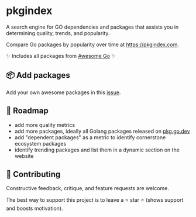 # pkgindex

A search engine for GO dependencies and packages that assists you in determining quality, trends, and popularity.

Compare Go packages by popularity over time at https://pkgindex.com.

✨ Includes all packages from [Awesome Go](https://pkgindex.com) ✨

## 📦 Add packages

Add your own awesome packages in this [issue](https://github.com/ThomasJanUta/pkgindex/issues/1).

## 🔨 Roadmap

- add more quality metrics
- add more packages, ideally all Golang packages released on [pkg.go.dev](https://pkg.go.dev)
- add "dependent packages" as a metric to identify cornerstone ecosystem packages
- identify trending packages and list them in a dynamic section on the website

## 💙 Contributing

Constructive feedback, critique, and feature requests are welcome.

The best way to support this project is to leave a ⭐ star ⭐ (shows support and boosts motivation).

